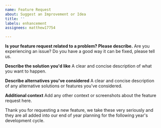 ```yaml
---
name: Feature Request
about: Suggest an Improvement or Idea
title: ''
labels: enhancement
assignees: matthew17754

---
```


**Is your feature request related to a problem? Please describe.**
Are you experiencing an issue? Do you have a good way it can be fixed, please tell us.

**Describe the solution you'd like**
A clear and concise description of what you want to happen.

**Describe alternatives you've considered**
A clear and concise description of any alternative solutions or features you've considered.

**Additional context**
Add any other context or screenshots about the feature request here.

Thank you for requesting a new feature, we take these very seriously and they are all added into our end of year planning for the following year's development cycle.

